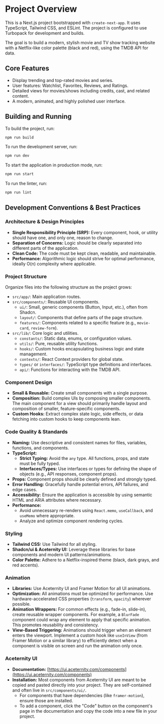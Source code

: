 # Project Overview

This is a Next.js project bootstrapped with `create-next-app`. It uses TypeScript, Tailwind CSS, and ESLint. The project is configured to use Turbopack for development and builds.

The goal is to build a modern, stylish movie and TV show tracking website with a Netflix-like color palette (black and red), using the TMDB API for data.

## Core Features

*   Display trending and top-rated movies and series.
*   User features: Watchlist, Favorites, Reviews, and Ratings.
*   Detailed views for movies/shows including credits, cast, and related content.
*   A modern, animated, and highly polished user interface.

## Building and Running

To build the project, run:

```bash
npm run build
```

To run the development server, run:

```bash
npm run dev
```

To start the application in production mode, run:

```bash
npm run start
```

To run the linter, run:

```bash
npm run lint
```

## Development Conventions & Best Practices

### Architecture & Design Principles

*   **Single Responsibility Principle (SRP):** Every component, hook, or utility should have one, and only one, reason to change.
*   **Separation of Concerns:** Logic should be clearly separated into different parts of the application.
*   **Clean Code:** The code must be kept clean, readable, and maintainable.
*   **Performance:** Algorithmic logic should strive for optimal performance, ideally O(n) complexity where applicable.

### Project Structure

Organize files into the following structure as the project grows:

*   `src/app/`: Main application routes.
*   `src/components/`: Reusable UI components.
    *   `ui/`: Small, generic components (Button, Input, etc.), often from Shadcn.
    *   `layout/`: Components that define parts of the page structure.
    *   `features/`: Components related to a specific feature (e.g., `movie-card`, `review-form`).
*   `src/lib/`: Core logic and utilities.
    *   `constants/`: Static data, enums, or configuration values.
    *   `utils/`: Pure, reusable utility functions.
    *   `hooks/`: Custom hooks encapsulating business logic and state management.
    *   `contexts/`: React Context providers for global state.
    *   `types/` or `interfaces/`: TypeScript type definitions and interfaces.
    *   `api/`: Functions for interacting with the TMDB API.

### Component Design

*   **Small & Reusable:** Create small components with a single purpose.
*   **Composition:** Build complex UIs by composing smaller components. The main component for a view should primarily handle layout and composition of smaller, feature-specific components.
*   **Custom Hooks:** Extract complex state logic, side effects, or data fetching into custom hooks to keep components lean.

### Code Quality & Standards

*   **Naming:** Use descriptive and consistent names for files, variables, functions, and components.
*   **TypeScript:**
    *   **Strict Typing:** Avoid the `any` type. All functions, props, and state must be fully typed.
    *   **Interfaces/Types:** Use interfaces or types for defining the shape of objects (e.g., API responses, component props).
*   **Props:** Component props should be clearly defined and strongly typed.
*   **Error Handling:** Gracefully handle potential errors, API failures, and edge cases.
*   **Accessibility:** Ensure the application is accessible by using semantic HTML and ARIA attributes where necessary.
*   **Performance:**
    *   Avoid unnecessary re-renders using `React.memo`, `useCallback`, and `useMemo` where appropriate.
    *   Analyze and optimize component rendering cycles.

### Styling

*   **Tailwind CSS:** Use Tailwind for all styling.
*   **Shadcn/ui & Aceternity UI:** Leverage these libraries for base components and modern UI patterns/animations.
*   **Color Palette:** Adhere to a Netflix-inspired theme (black, dark grays, and red accents).

### Animation

*   **Libraries:** Use Aceternity UI and Framer Motion for all UI animations.
*   **Optimization:** All animations must be optimized for performance. Use hardware-accelerated CSS properties (`transform`, `opacity`) wherever possible.
*   **Animation Wrappers:** For common effects (e.g., fade-in, slide-in), create reusable wrapper components. For example, a `BlurFade` component could wrap any element to apply that specific animation. This promotes reusability and consistency.
*   **View-Based Triggering:** Animations should trigger when an element enters the viewport. Implement a custom hook like `useInView` (from Framer Motion or a similar library) to efficiently detect when a component is visible on screen and run the animation only once.

### Aceternity UI

*   **Documentation:** [https://ui.aceternity.com/components](https://ui.aceternity.com/components)
*   **Installation:** Most components from Aceternity UI are meant to be copied and pasted directly into your project. They are self-contained and often live in `src/components/ui/`.
    *   For components that have dependencies (like `framer-motion`), ensure those are installed.
    *   To add a component, click the "Code" button on the component's page in the documentation and copy the code into a new file in your project.
